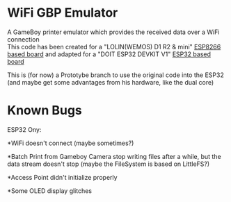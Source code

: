 # WiFi GBP Emulator
A GameBoy printer emulator which provides the received data over a WiFi connection  
This code has been created for a "LOLIN(WEMOS) D1 R2 & mini" [ESP8266 based board](https://github.com/esp8266/arduino) and adapted for a "DOIT ESP32 DEVKIT V1" [ESP32 based board](https://github.com/espressif/arduino-esp32)

This is (for now) a Prototybe branch to use the original code into the ESP32 (and maybe get some advantages from his hardware, like the dual core)

# Known Bugs
ESP32 Ony:

*WiFi doesn't connect (maybe sometimes?)

*Batch Print from Gameboy Camera stop writing files after a while, but the data stream doesn't stop (maybe the FileSystem is based on LittleFS?)

*Access Point didn't initialize properly

*Some OLED display glitches
